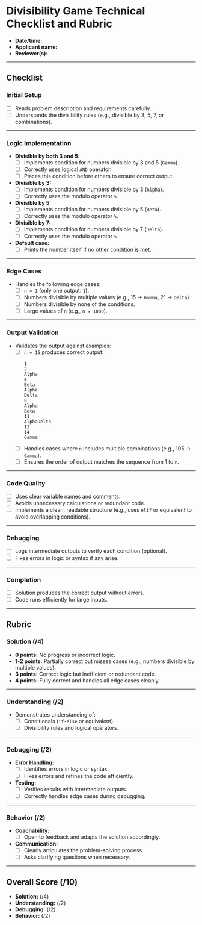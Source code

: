 # Divisibility Game Technical Checklist and Rubric

- **Date/time:**  
- **Applicant name:**  
- **Reviewer(s):**  

---

## **Checklist**

### **Initial Setup**
- [ ] Reads problem description and requirements carefully.
- [ ] Understands the divisibility rules (e.g., divisible by 3, 5, 7, or combinations).

---

### **Logic Implementation**
- **Divisible by both 3 and 5:**
  - [ ] Implements condition for numbers divisible by 3 and 5 (`Gamma`).
  - [ ] Correctly uses logical `AND` operator.
  - [ ] Places this condition before others to ensure correct output.
  
- **Divisible by 3:**
  - [ ] Implements condition for numbers divisible by 3 (`Alpha`).
  - [ ] Correctly uses the modulo operator `%`.

- **Divisible by 5:**
  - [ ] Implements condition for numbers divisible by 5 (`Beta`).
  - [ ] Correctly uses the modulo operator `%`.

- **Divisible by 7:**
  - [ ] Implements condition for numbers divisible by 7 (`Delta`).
  - [ ] Correctly uses the modulo operator `%`.

- **Default case:**
  - [ ] Prints the number itself if no other condition is met.

---

### **Edge Cases**
- Handles the following edge cases:
  - [ ] `n = 1` (only one output: `1`).
  - [ ] Numbers divisible by multiple values (e.g., 15 → `Gamma`, 21 → `Delta`).
  - [ ] Numbers divisible by none of the conditions.
  - [ ] Large values of `n` (e.g., `n = 1000`).

---

### **Output Validation**
- Validates the output against examples:
  - [ ] `n = 15` produces correct output:
    ```plaintext
    1
    2
    Alpha
    4
    Beta
    Alpha
    Delta
    8
    Alpha
    Beta
    11
    AlphaDelta
    13
    14
    Gamma
    ```
  - [ ] Handles cases where `n` includes multiple combinations (e.g., 105 → `Gamma`).
  - [ ] Ensures the order of output matches the sequence from 1 to `n`.

---

### **Code Quality**
- [ ] Uses clear variable names and comments.
- [ ] Avoids unnecessary calculations or redundant code.
- [ ] Implements a clean, readable structure (e.g., uses `elif` or equivalent to avoid overlapping conditions).

---

### **Debugging**
- [ ] Logs intermediate outputs to verify each condition (optional).
- [ ] Fixes errors in logic or syntax if any arise.

---

### **Completion**
- [ ] Solution produces the correct output without errors.
- [ ] Code runs efficiently for large inputs.

---

## **Rubric**

### **Solution (/4)**
- **0 points:** No progress or incorrect logic.  
- **1-2 points:** Partially correct but misses cases (e.g., numbers divisible by multiple values).  
- **3 points:** Correct logic but inefficient or redundant code.  
- **4 points:** Fully correct and handles all edge cases cleanly.

---

### **Understanding (/2)**
- Demonstrates understanding of:  
  - [ ] Conditionals (`if-else` or equivalent).  
  - [ ] Divisibility rules and logical operators.  

---

### **Debugging (/2)**
- **Error Handling:**
  - [ ] Identifies errors in logic or syntax.
  - [ ] Fixes errors and refines the code efficiently.

- **Testing:**
  - [ ] Verifies results with intermediate outputs.  
  - [ ] Correctly handles edge cases during debugging.  

---

### **Behavior (/2)**
- **Coachability:**
  - [ ] Open to feedback and adapts the solution accordingly.  

- **Communication:**
  - [ ] Clearly articulates the problem-solving process.  
  - [ ] Asks clarifying questions when necessary.  

---

## **Overall Score (/10)**
- **Solution:** (/4)  
- **Understanding:** (/2)  
- **Debugging:** (/2)  
- **Behavior:** (/2)  
